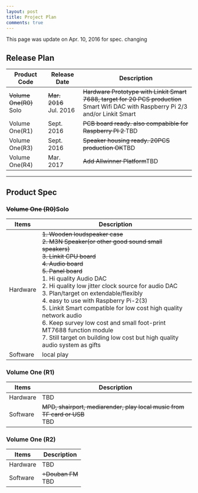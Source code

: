 ```yaml
---
layout: post
title: Project Plan
comments: true
---
```


<div class="message">
  This page was update on Apr. 10, 2016 for spec. changing
</div>


## Release Plan

<table>
  <thead>
    <tr>
      <th>Product Code</th>
      <th>Release Date</th>
      <th>Description</th>
    </tr>
  </thead>
  <tbody>
    <tr>
    <td><del>Volume One(R0)</del><br />Solo</td>
    <td><del>Mar. 2016</del><br />Jul. 2016</td>
    <td><del>Hardware Prototype with Linkit Smart 7688, target for 20 PCS production</del><br />Smart Wifi DAC with Raspberry Pi 2/3 and/or Linkit Smart</td>
    </tr>
    <tr>
      <td>Volume One(R1)</td>
      <td>Sept. 2016</td>
      <td><del>PCB board ready. also compabible for Raspberry PI 2 </del>TBD</td>
    </tr>
    <tr>
      <td>Volume One(R3)</td>
      <td>Sept. 2016</td>
      <td><del>Speaker housing ready. 20PCS production OK</del>TBD</td>
    </tr>
    <tr>
      <td>Volume One(R4)</td>
      <td>Mar. 2017</td>
      <td><del>Add Allwinner Platform</del>TBD</td>
    </tr>
  </tbody>
</table>

-----

## Product Spec

### <del>Volume One (R0)</del>Solo

<table>
  <thead>
    <tr>
      <th>Items</th>
      <th>Description</th>
    </tr>
  </thead>
  <tbody>
    <tr>
      <td>Hardware</td>
      <td> <del>1. Wooden loudspeaker case<br />
           2. M3N Speaker(or other good sound small speakers)<br />
           3. Linkit CPU board<br />
           4. Audio board<br />
           5. Panel board</del>
           <br/>
           1. Hi quality Audio DAC<br/>
           2. Hi quality low jitter clock source for audio DAC<br/>
           3. Plan/target on extendable/flexibly<br/>
           4. easy to use with Raspberry Pi-2(3)<br/>
           5. Linkit Smart compatible for low cost high quality network audio<br/>
           6. Keep survey low cost and small foot-print MT7688 function module<br/>
           7. Still target on building low cost but high quality audio system as gifts<br/>
      </td>
    </tr>
    <tr>
      <td>Software</td>
      <td>local play</td>
    </tr>
  </tbody>
</table>


### Volume One (R1)

<table>
  <thead>
    <tr>
      <th>Items</th>
      <th>Description</th>
    </tr>
  </thead>
  <tbody>
    <tr>
      <td>Hardware</td>
      <td>TBD</td>
    </tr>
    <tr>
      <td>Software</td>
      <td><del>MPD, shairport, mediarender, play local music from TF card or USB</del><br/>TBD</td>
    </tr>
  </tbody>
</table>


### Volume One (R2)

<table>
  <thead>
    <tr>
      <th>Items</th>
      <th>Description</th>
    </tr>
  </thead>
  <tbody>
    <tr>
      <td>Hardware</td>
      <td>TBD</td>
    </tr>
    <tr>
      <td>Software</td>
      <td><del>+Douban FM</del><br/>TBD</td>
    </tr>
  </tbody>
</table>


